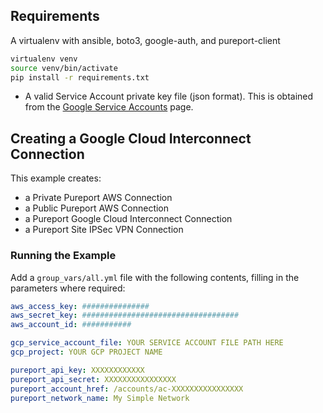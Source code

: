 ## Requirements
A virtualenv with ansible, boto3, google-auth, and pureport-client
```bash
virtualenv venv
source venv/bin/activate
pip install -r requirements.txt
```

- A valid Service Account private key file (json format).  This is obtained from the 
[Google Service Accounts](https://console.cloud.google.com/iam-admin/serviceaccounts) page.


## Creating a Google Cloud Interconnect Connection
This example creates:
- a Private Pureport AWS Connection
- a Public Pureport AWS Connection
- a Pureport Google Cloud Interconnect Connection
- a Pureport Site IPSec VPN Connection

### Running the Example
Add a `group_vars/all.yml` file with the following contents, filling in the parameters where required:

```yaml
aws_access_key: ###############
aws_secret_key: ###################################
aws_account_id: ###########

gcp_service_account_file: YOUR SERVICE ACCOUNT FILE PATH HERE
gcp_project: YOUR GCP PROJECT NAME

pureport_api_key: XXXXXXXXXXXX
pureport_api_secret: XXXXXXXXXXXXXXXX
pureport_account_href: /accounts/ac-XXXXXXXXXXXXXXXX
pureport_network_name: My Simple Network
```
